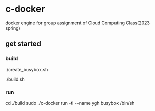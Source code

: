 # c-docker
docker engine for group assignment of Cloud Computing Class(2023 spring)

## get started

### build
./create_busybox.sh

./build.sh

### run
cd ./build
sudo ./c-docker run -ti --name ygh busybox /bin/sh 
